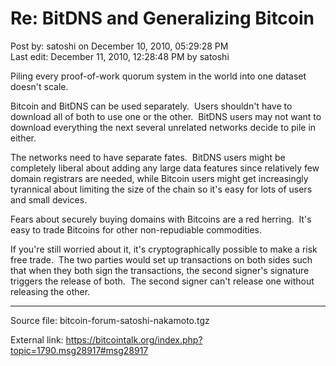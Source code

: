 # Re: BitDNS and Generalizing Bitcoin

Post by: satoshi on December 10, 2010, 05:29:28 PM<br>
Last edit: December 11, 2010, 12:28:48 PM by satoshi

Piling every proof-of-work quorum system in the world into one dataset doesn't scale.

Bitcoin and BitDNS can be used separately. &nbsp;Users shouldn't have to download all of both to use one or the other. &nbsp;BitDNS users may not want to download everything the next several unrelated networks decide to pile in either.

The networks need to have separate fates. &nbsp;BitDNS users might be completely liberal about adding any large data features since relatively few domain registrars are needed, while Bitcoin users might get increasingly tyrannical about limiting the size of the chain so it's easy for lots of users and small devices.

Fears about securely buying domains with Bitcoins are a red herring. &nbsp;It's easy to trade Bitcoins for other non-repudiable commodities.

If you're still worried about it, it's cryptographically possible to make a risk free trade. &nbsp;The two parties would set up transactions on both sides such that when they both sign the transactions, the second signer's signature triggers the release of both. &nbsp;The second signer can't release one without releasing the other.

---

Source file: bitcoin-forum-satoshi-nakamoto.tgz

External link: https://bitcointalk.org/index.php?topic=1790.msg28917#msg28917
